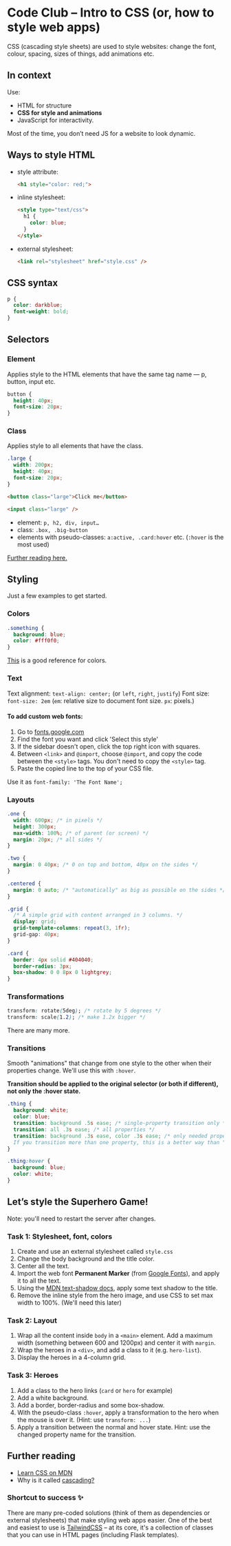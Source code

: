 # Code Club – Intro to CSS (or, how to style web apps)

CSS (cascading style sheets) are used to style websites: change the font, colour, spacing, sizes of things, add animations etc.

## In context

Use:
- HTML for structure
- **CSS for style and animations**
- JavaScript for interactivity.

Most of the time, you don’t need JS for a website to look dynamic.

## Ways to style HTML

- style attribute:
  ```html
  <h1 style="color: red;">
  ```
- inline stylesheet:
  ```html
  <style type="text/css">
    h1 {
      color: blue;
    }
  </style>
  ```
- external stylesheet:
  ```html
  <link rel="stylesheet" href="style.css" />
  ```

## CSS syntax

```css
p {
  color: darkblue;
  font-weight: bold;
}
```

## Selectors

### Element

Applies style to the HTML elements that have the same tag name — p, button, input etc.

```css
button {
  height: 40px;
  font-size: 20px;
}
```

### Class

Applies style to all elements that have the class.

```css
.large {
  width: 200px;
  height: 40px;
  font-size: 20px;
}
```
```html
<button class="large">Click me</button>

<input class="large" />
```

- element: `p, h2, div, input…`
- class: `.box, .big-button`
- elements with pseudo-classes: `a:active, .card:hover` etc. (`:hover` is the most used)

[Further reading here.](https://developer.mozilla.org/en-US/docs/Learn/CSS/Building_blocks/Selectors)

## Styling

Just a few examples to get started.

### Colors

```css
.something {
  background: blue;
  color: #fff0f0;
}
```
[This](https://www.colorschemer.com/css-color-codes/) is a good reference for colors.

### Text

Text alignment: `text-align: center;` (or `left`, `right`, `justify`)
Font size: `font-size: 2em` (`em`: relative size to document font size. `px`: pixels.)

#### To add custom web fonts:
1. Go to [fonts.google.com](https://fonts.google.com)
2. Find the font you want and click 'Select this style'
3. If the sidebar doesn't open, click the top right icon with squares.
4. Between `<link>` and `@import`, choose `@import`, and copy the code between the `<style>` tags. You don't need to copy the `<style>` tag.
5. Paste the copied line to the top of your CSS file.

Use it as `font-family: 'The Font Name';`

### Layouts
```css
.one {
  width: 600px; /* in pixels */
  height: 300px;
  max-width: 100%; /* of parent (or screen) */
  margin: 20px; /* all sides */
}

.two {
  margin: 0 40px; /* 0 on top and bottom, 40px on the sides */
}

.centered {
  margin: 0 auto; /* "automatically" as big as possible on the sides */
}

.grid {
  /* A simple grid with content arranged in 3 columns. */
  display: grid;
  grid-template-columns: repeat(3, 1fr);
  grid-gap: 40px;
}

.card {
  border: 4px solid #404040;
  border-radius: 3px;
  box-shadow: 0 0 8px 0 lightgrey;
}
```

### Transformations
```css
transform: rotate(5deg); /* rotate by 5 degrees */
transform: scale(1.2); /* make 1.2x bigger */
```
There are many more.

### Transitions
Smooth "animations" that change from one style to the other when their properties change. We'll use this with `:hover`.

**Transition should be applied to the original selector (or both if different), not only the :hover state.**

```css
.thing {
  background: white;
  color: blue;
  transition: background .5s ease; /* single-property transition only */
  transition: all .3s ease; /* all properties */
  transition: background .3s ease, color .3s ease; /* only needed properties. 
  If you transition more than one property, this is a better way than "all". */
}

.thing:hover {
  background: blue;
  color: white;
}
```

## Let’s style the Superhero Game!

Note: you'll need to restart the server after changes.

### Task 1: Stylesheet, font, colors

1. Create and use an external stylesheet called `style.css`
2. Change the body background and the title color.
3. Center all the text.
4. Import the web font **Permanent Marker** (from [Google Fonts](https://fonts.google.com)), and apply it to all the text.
5. Using the [MDN text-shadow docs](https://developer.mozilla.org/en-US/docs/Web/CSS/text-shadow), apply some text shadow to the title.
6. Remove the inline style from the hero image, and use CSS to set max width to 100%. (We'll need this later)

### Task 2: Layout
1. Wrap all the content inside `body` in a `<main>` element. Add a maximum width (something between 600 and 1200px) and center it with `margin`.
2. Wrap the heroes in a `<div>`, and add a class to it (e.g. `hero-list`).
3. Display the heroes in a 4-column grid.

### Task 3: Heroes
1. Add a class to the hero links (`card` or `hero` for example)
2. Add a white background.
3. Add a border, border-radius and some box-shadow.
4. With the pseudo-class `:hover`, apply a transformation to the hero when the mouse is over it. (Hint: use `transform: ...`)
5. Apply a transition between the normal and hover state. Hint: use the changed property name for the transition.

## Further reading
- [Learn CSS on MDN](https://developer.mozilla.org/en-US/docs/Learn/CSS)
- Why is it called [cascading?](https://stackoverflow.com/questions/1043001/what-is-the-meaning-of-cascading-in-css)

### Shortcut to success ✨

There are many pre-coded solutions (think of them as dependencies or external stylesheets) that make styling web apps easier. One of the best and easiest to use is [TailwindCSS](https://tailwindcss.com/) – at its core, it's a collection of classes that you can use in HTML pages (including Flask templates).
